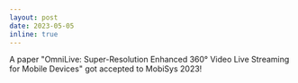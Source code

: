 ```yaml
---
layout: post
date: 2023-05-05
inline: true
---
```


A paper "OmniLive: Super-Resolution Enhanced 360° Video Live Streaming for Mobile Devices" got accepted to MobiSys 2023!
